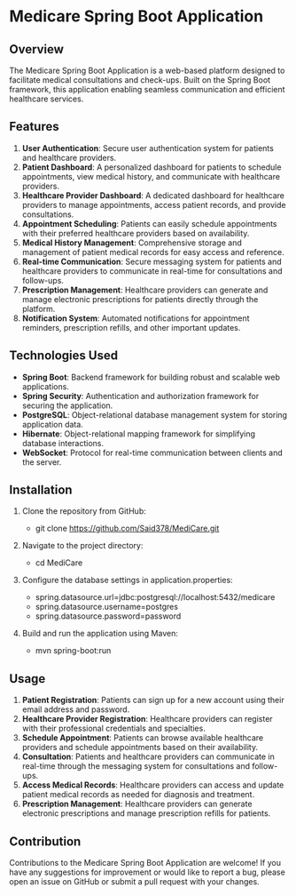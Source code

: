 # Medicare Spring Boot Application

## Overview

The Medicare Spring Boot Application is a web-based platform designed to facilitate medical consultations and check-ups. Built on the Spring Boot framework, this application enabling seamless communication and efficient healthcare services.

## Features

1. **User Authentication**: Secure user authentication system for patients and healthcare providers.
2. **Patient Dashboard**: A personalized dashboard for patients to schedule appointments, view medical history, and communicate with healthcare providers.
3. **Healthcare Provider Dashboard**: A dedicated dashboard for healthcare providers to manage appointments, access patient records, and provide consultations.
4. **Appointment Scheduling**: Patients can easily schedule appointments with their preferred healthcare providers based on availability.
5. **Medical History Management**: Comprehensive storage and management of patient medical records for easy access and reference.
6. **Real-time Communication**: Secure messaging system for patients and healthcare providers to communicate in real-time for consultations and follow-ups.
7. **Prescription Management**: Healthcare providers can generate and manage electronic prescriptions for patients directly through the platform.
8. **Notification System**: Automated notifications for appointment reminders, prescription refills, and other important updates.

## Technologies Used

- **Spring Boot**: Backend framework for building robust and scalable web applications.
- **Spring Security**: Authentication and authorization framework for securing the application.
- **PostgreSQL**: Object-relational database management system for storing application data.
- **Hibernate**: Object-relational mapping framework for simplifying database interactions.
- **WebSocket**: Protocol for real-time communication between clients and the server.


## Installation

1. Clone the repository from GitHub:

    - git clone https://github.com/Said378/MediCare.git
   
3. Navigate to the project directory:  
 
    - cd MediCare
   
5. Configure the database settings in application.properties:

   - spring.datasource.url=jdbc:postgresql://localhost:5432/medicare
   - spring.datasource.username=postgres
   - spring.datasource.password=password

6. Build and run the application using Maven:

   - mvn spring-boot:run

## Usage

1. **Patient Registration**: Patients can sign up for a new account using their email address and password.
2. **Healthcare Provider Registration**: Healthcare providers can register with their professional credentials and specialties.
3. **Schedule Appointment**: Patients can browse available healthcare providers and schedule appointments based on their availability.
4. **Consultation**: Patients and healthcare providers can communicate in real-time through the messaging system for consultations and follow-ups.
5. **Access Medical Records**: Healthcare providers can access and update patient medical records as needed for diagnosis and treatment.
6. **Prescription Management**: Healthcare providers can generate electronic prescriptions and manage prescription refills for patients.

## Contribution

Contributions to the Medicare Spring Boot Application are welcome! If you have any suggestions for improvement or would like to report a bug, please open an issue on GitHub or submit a pull request with your changes.
   

   
